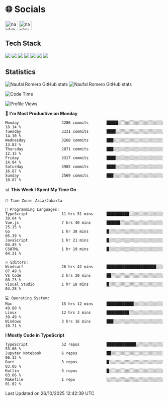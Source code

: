 <h1 align="">🌐 Socials</h1>
<p align="left">
<a href="https://linkedin.com/in/naufal-romero-putra-pratama-9ab816177/" target="blank"><img align="center" src="https://raw.githubusercontent.com/rahuldkjain/github-profile-readme-generator/master/src/images/icons/Social/linked-in-alt.svg" alt="naufalromero" height="30" width="40" /></a>
<a href="https://instagram.com/naufalromero" target="blank"><img align="center" src="https://raw.githubusercontent.com/rahuldkjain/github-profile-readme-generator/master/src/images/icons/Social/instagram.svg" alt="naufalromero" height="30" width="40" /></a>
</p>


<h2 align="">Tech Stack</h2>
<div align="">
  <img src="https://img.shields.io/badge/next.js-000000?style=for-the-badge&logo=nextdotjs&logoColor=white"/>
 <img src="https://img.shields.io/badge/typescript-%23007ACC.svg?style=for-the-badge&logo=typescript&logoColor=white"/>
 <img src="https://img.shields.io/badge/react-%2320232a.svg?style=for-the-badge&logo=react&logoColor=%2361DAFB"/>
 <img src="https://img.shields.io/badge/tailwindcss-%2338B2AC.svg?style=for-the-badge&logo=tailwind-css&logoColor=white"/>
 <img src="https://img.shields.io/badge/Prisma-3982CE?style=for-the-badge&logo=Prisma&logoColor=white"/>
 <img src="https://img.shields.io/badge/javascript-%23323330.svg?style=for-the-badge&logo=javascript&logoColor=%23F7DF1E"/>
 <img src="https://img.shields.io/badge/java-%23ED8B00.svg?style=for-the-badge&logo=openjdk&logoColor=white"/>
</div>


<h2 align="">Statistics</h2>
<div align="">
<img src="https://github-readme-stats-xi-nine-74.vercel.app/api?username=romves&show_icons=true&theme=tokyonight&include_all_commits=true&count_private=true" alt="Naufal Romero GitHub stats"/>
<img src="https://github-readme-stats-xi-nine-74.vercel.app/api/top-langs/?username=romves&theme=tokyonight&hide_border=false&include_all_commits=true&count_private=true&layout=compact" alt="Naufal Romero GitHub stats"/>
</div>

<!--START_SECTION:waka-->
![Code Time](http://img.shields.io/badge/Code%20Time-3%2C036%20hrs%2017%20mins-blue)

![Profile Views](http://img.shields.io/badge/Profile%20Views-0-blue)

📅 **I'm Most Productive on Monday** 

```text
Monday                   4286 commits        █████░░░░░░░░░░░░░░░░░░░░   18.14 % 
Tuesday                  3331 commits        ████░░░░░░░░░░░░░░░░░░░░░   14.10 % 
Wednesday                3268 commits        ███░░░░░░░░░░░░░░░░░░░░░░   13.83 % 
Thursday                 2871 commits        ███░░░░░░░░░░░░░░░░░░░░░░   12.15 % 
Friday                   3317 commits        ████░░░░░░░░░░░░░░░░░░░░░   14.04 % 
Saturday                 3985 commits        ████░░░░░░░░░░░░░░░░░░░░░   16.87 % 
Sunday                   2569 commits        ███░░░░░░░░░░░░░░░░░░░░░░   10.87 % 
```


📊 **This Week I Spent My Time On** 

```text
🕑︎ Time Zone: Asia/Jakarta

💬 Programming Languages: 
TypeScript               11 hrs 51 mins      ██████████░░░░░░░░░░░░░░░   38.84 % 
Vue.js                   7 hrs 40 mins       ██████░░░░░░░░░░░░░░░░░░░   25.15 % 
Go                       1 hr 38 mins        █░░░░░░░░░░░░░░░░░░░░░░░░   05.39 % 
JavaScript               1 hr 21 mins        █░░░░░░░░░░░░░░░░░░░░░░░░   04.45 % 
CSHTML                   1 hr 19 mins        █░░░░░░░░░░░░░░░░░░░░░░░░   04.31 % 

🔥 Editors: 
Windsurf                 26 hrs 42 mins      ██████████████████████░░░   87.49 % 
VS Code                  2 hrs 30 mins       ██░░░░░░░░░░░░░░░░░░░░░░░   08.23 % 
Visual Studio            1 hr 18 mins        █░░░░░░░░░░░░░░░░░░░░░░░░   04.28 % 

💻 Operating System: 
Mac                      15 hrs 12 mins      ████████████░░░░░░░░░░░░░   49.80 % 
Linux                    12 hrs 3 mins       ██████████░░░░░░░░░░░░░░░   39.49 % 
Windows                  3 hrs 16 mins       ███░░░░░░░░░░░░░░░░░░░░░░   10.71 % 
```

**I Mostly Code in TypeScript** 

```text
TypeScript               52 repos            █████████████░░░░░░░░░░░░   53.06 % 
Jupyter Notebook         6 repos             ██░░░░░░░░░░░░░░░░░░░░░░░   06.12 % 
Dart                     3 repos             █░░░░░░░░░░░░░░░░░░░░░░░░   03.06 % 
Kotlin                   3 repos             █░░░░░░░░░░░░░░░░░░░░░░░░   03.06 % 
Makefile                 1 repo              ░░░░░░░░░░░░░░░░░░░░░░░░░   01.02 % 
```




 Last Updated on 26/10/2025 12:42:39 UTC
<!--END_SECTION:waka-->
